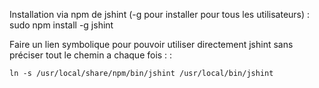 Installation via npm de jshint (-g pour installer pour tous les utilisateurs) :  
    sudo npm install -g jshint

Faire un lien symbolique pour pouvoir utiliser directement jshint sans
préciser tout le chemin a chaque fois : :

    ln -s /usr/local/share/npm/bin/jshint /usr/local/bin/jshint
